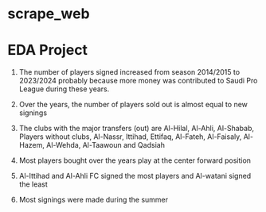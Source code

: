 ﻿# scrape_web

 
# EDA Project
1. The number of players signed increased from season 2014/2015 to 2023/2024 probably because more money was contributed to Saudi Pro League during these years.

2. Over the years, the number of players sold out is almost equal to new signings

3. The clubs with the major transfers (out) are Al-Hilal, Al-Ahli, Al-Shabab, Players without clubs, Al-Nassr, Ittihad, Ettifaq, Al-Fateh, Al-Faisaly, Al-Hazem, Al-Wehda, Al-Taawoun and Qadsiah

4. Most players bought over the years play at the center forward position

5. Al-Ittihad and Al-Ahli FC signed the most players and Al-watani signed the least

6. Most signings were made during the summer


